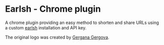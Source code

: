 Earlsh - Chrome plugin
======================

A chrome plugin providing an easy method to shorten and share URLs using a custom [earlsh](https://github.com/fzuellich/earlsh) installation and API key.

The original logo was created by [Gergana Gergova](http://www.gerganagergova.net/).